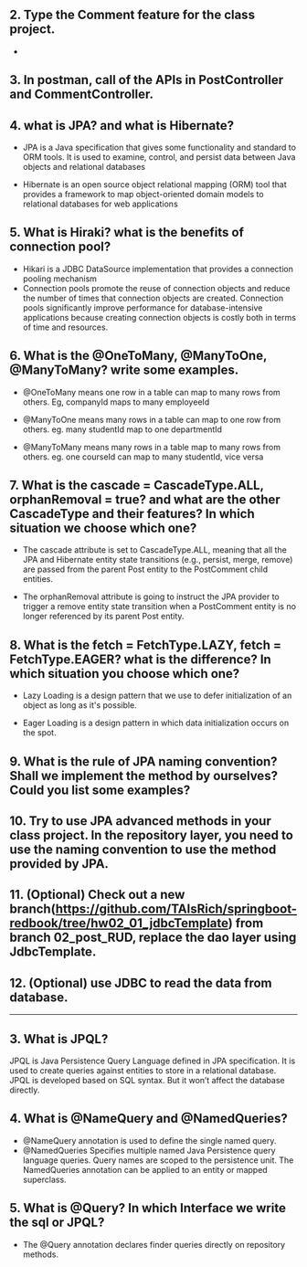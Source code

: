 ## 2.  Type the Comment feature for the class project.

- 

## 3.  In postman, call of the APIs in PostController and CommentController.

## 4.  what is JPA? and what is Hibernate?
- JPA is a Java specification that gives some functionality and standard to ORM tools. It is used to examine, control, and persist data between Java objects and relational databases

- Hibernate is an open source object relational mapping (ORM) tool that provides a framework to map object-oriented domain models to relational databases for web applications

## 5.  What is Hiraki? what is the benefits of connection pool?
- Hikari is a JDBC DataSource implementation that provides a connection pooling mechanism
- Connection pools promote the reuse of connection objects and reduce the number of times that connection objects are created. Connection pools significantly improve performance for database-intensive applications because creating connection objects is costly both in terms of time and resources.

## 6.  What is the  @OneToMany, @ManyToOne, @ManyToMany? write some examples.
- @OneToMany means one row in a table can map to many rows from others.
    Eg, companyId maps to many employeeId

- @ManyToOne means many rows in a table can map to one row from others.
    eg. many studentId map to one departmentId

- @ManyToMany means many rows in a table map to many rows from others.
    eg. one courseId can map to many studentId, vice versa

## 7. What is the  cascade = CascadeType.ALL, orphanRemoval = true? and what are the other CascadeType and their features? In which situation we choose which one?
- The cascade attribute is set to CascadeType.ALL, meaning that all the JPA and Hibernate entity state transitions (e.g., persist, merge, remove) are passed from the parent Post entity to the PostComment child entities.

- The orphanRemoval attribute is going to instruct the JPA provider to trigger a remove entity state transition when a PostComment entity is no longer referenced by its parent Post entity.


## 8.  What is the  fetch = FetchType.LAZY, fetch = FetchType.EAGER? what is the difference? In which situation you choose which one?
- Lazy Loading is a design pattern that we use to defer initialization of an object as long as it's possible.

- Eager Loading is a design pattern in which data initialization occurs on the spot.


## 9.  What is the rule of JPA naming convention? Shall we implement the method by ourselves? Could you list some examples?


## 10. Try to use JPA advanced methods in your class project. In the repository layer, you need to use the naming convention to use the method provided by JPA.


## 11. (Optional) Check out a new branch(https://github.com/TAIsRich/springboot-redbook/tree/hw02_01_jdbcTemplate) from branch 02_post_RUD, replace the dao layer using JdbcTemplate.


## 12. (Optional) use JDBC to read the data from database.
 




---

## 3. What is JPQL?
JPQL is Java Persistence Query Language defined in JPA specification. It is used to create queries against entities to store in a relational database. JPQL is developed based on SQL syntax. But it won’t affect the database directly.

## 4. What is @NameQuery and @NamedQueries?
- @NameQuery annotation is used to define the single named query.
- @NamedQueries Specifies multiple named Java Persistence query language queries. Query names are scoped to the persistence unit. The NamedQueries annotation can be applied to an entity or mapped superclass.

## 5.  What is @Query? In which Interface we write the sql or JPQL?
- The @Query annotation declares finder queries directly on repository methods.

